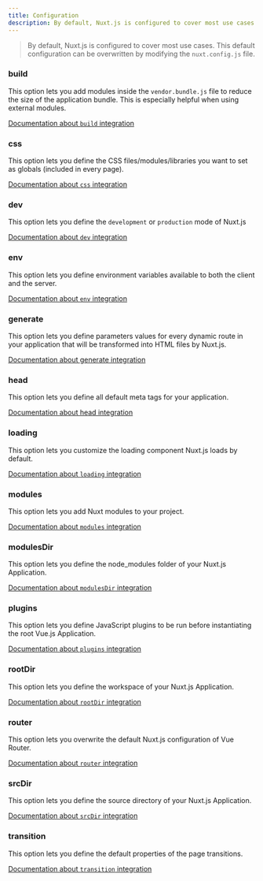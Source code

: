 ```yaml
---
title: Configuration
description: By default, Nuxt.js is configured to cover most use cases. This default configuration can be overwritten by using the `nuxt.config.js` file.
---
```


> By default, Nuxt.js is configured to cover most use cases. This default configuration can be overwritten by modifying the `nuxt.config.js` file.

### build

This option lets you add modules inside the `vendor.bundle.js` file to reduce the size of the application bundle. This is especially helpful when using external modules.

[Documentation about `build` integration](/api/configuration-build)

### css

This option lets you define the CSS files/modules/libraries you want to set as globals (included in every page).

[Documentation about `css` integration](/api/configuration-css)

### dev

This option lets you define the `development` or `production` mode of Nuxt.js

[Documentation about `dev` integration](/api/configuration-dev)

### env

This option lets you define environment variables available to both the client and the server.

[Documentation about `env` integration](/api/configuration-env)

### generate

This option lets you define parameters values for every dynamic route in your application that will be transformed into HTML files by Nuxt.js.

[Documentation about generate integration](/api/configuration-generate)

### head

This option lets you define all default meta tags for your application.

[Documentation about head integration](/api/configuration-head)

### loading

This option lets you customize the loading component Nuxt.js loads by default.

[Documentation about `loading` integration](/api/configuration-loading)

### modules

This option lets you add Nuxt modules to your project.

[Documentation about `modules` integration](/api/configuration-modules)

### modulesDir

This option lets you define the node_modules folder of your Nuxt.js Application.
 
[Documentation about `modulesDir` integration](/api/configuration-modulesdir)


### plugins

This option lets you define JavaScript plugins to be run before instantiating the root Vue.js Application.

[Documentation about `plugins` integration](/api/configuration-plugins)

### rootDir

This option lets you define the workspace of your Nuxt.js Application.

[Documentation about `rootDir` integration](/api/configuration-rootdir)

### router

This option lets you overwrite the default Nuxt.js configuration of Vue Router.

[Documentation about `router` integration](/api/configuration-router)

### srcDir

This option lets you define the source directory of your Nuxt.js Application.

[Documentation about `srcDir` integration](/api/configuration-srcdir)

### transition

This option lets you define the default properties of the page transitions.

[Documentation about `transition` integration](/api/configuration-transition)
